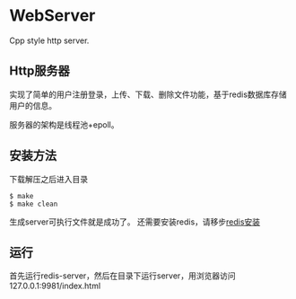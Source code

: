 # WebServer
Cpp style http server.

## Http服务器
实现了简单的用户注册登录，上传、下载、删除文件功能，基于redis数据库存储用户的信息。

服务器的架构是线程池+epoll。

## 安装方法
下载解压之后进入目录
```
$ make
$ make clean
```
生成server可执行文件就是成功了。
还需要安装redis，请移步[redis安装](http://www.redis.cn/download.html)

## 运行
首先运行redis-server，然后在目录下运行server，用浏览器访问127.0.0.1:9981/index.html

